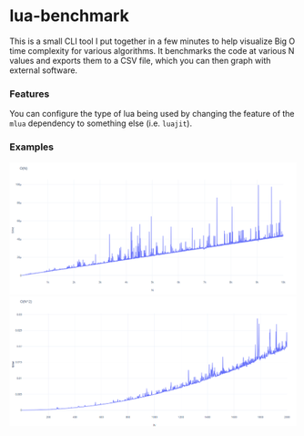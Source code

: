 # lua-benchmark

This is a small CLI tool I put together in a few minutes to help visualize Big O time complexity for various algorithms. It benchmarks the code at various N values and exports them to a CSV file, which you can then graph with external software.

### Features
You can configure the type of lua being used by changing the feature of the `mlua` dependency to something else (i.e. `luajit`).


### Examples
![linear](doc/o(n).png)
![quadratic](doc/o(n^2).png)